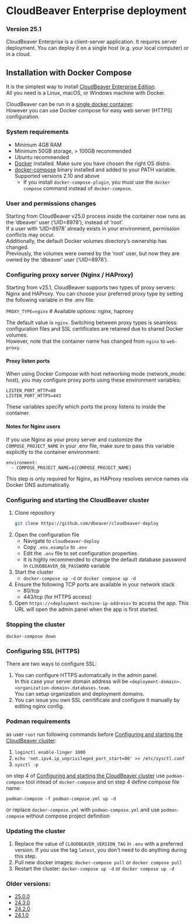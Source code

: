 # CloudBeaver Enterprise deployment

### Version 25.1

CloudBeaver Enterprise is a client-server application.
It requires server deployment. You can deploy it on a single host (e.g. your local computer) or in a cloud.

## Installation with Docker Compose

It is the simplest way to install [CloudBeaver Enterprise Edition](https://dbeaver.com/cloudbeaver-enterprise/).  
All you need is a Linux, macOS, or Windows machine with Docker.

CloudBeaver can be run in a [single docker container](https://dbeaver.com/docs/cloudbeaver/CloudBeaver-Enterprise-deployment-from-docker-image/).  
However you can use Docker compose for easy web server (HTTPS) configuration.

### System requirements
- Minimum 4GB RAM
- Minimum 50GB storage, > 100GB recommended
- Ubuntu recommended
- [Docker](https://docs.docker.com/engine/install/ubuntu/) installed. Make sure you have chosen the right OS distro.
- [docker-compose](https://docs.docker.com/compose/install/) binary installed and added to your PATH variable. Supported versions 2.10 and above
    - If you install `docker-compose-plugin`, you must use the `docker compose` command instead of `docker-compose`.

### User and permissions changes

Starting from CloudBeaver v25.0 process inside the container now runs as the ‘dbeaver’ user (‘UID=8978’), instead of ‘root’.  
If a user with ‘UID=8978’ already exists in your environment, permission conflicts may occur.  
Additionally, the default Docker volumes directory’s ownership has changed.  
Previously, the volumes were owned by the ‘root’ user, but now they are owned by the ‘dbeaver’ user (‘UID=8978’).  

### Configuring proxy server (Nginx / HAProxy)

Starting from v25.1, CloudBeaver supports two types of proxy servers: Nginx and HAProxy. You can choose your preferred proxy type by setting the following variable in the .env file:

`PROXY_TYPE=nginx` # Available options: nginx, haproxy

The default value is `nginx`. Switching between proxy types is seamless: configuration files and SSL certificates are retained due to shared Docker volumes.  
However, note that the container name has changed from `nginx` to `web-proxy`.

#### Proxy listen ports

When using Docker Compose with host networking mode (network_mode: host), you may configure proxy ports using these environment variables:
```
LISTEN_PORT_HTTP=80
LISTEN_PORT_HTTPS=443
```
These variables specify which ports the proxy listens to inside the container.

#### Notes for Nginx users

If you use Nginx as your proxy server and customize the `COMPOSE_PROJECT_NAME` in your .env file, make sure to pass this variable explicitly to the container environment:
```
environment:
  - COMPOSE_PROJECT_NAME=${COMPOSE_PROJECT_NAME}
```
This step is only required for Nginx, as HAProxy resolves service names via Docker DNS automatically.

### Configuring and starting the CloudBeaver cluster
1. Clone repository
   ```sh
   git clone https://github.com/dbeaver/cloudbeaver-deploy
   ```
2. Open the configuration file
    - Navigate to `cloudbeaver-deploy`
    - Copy `.env.example` to `.env`
    - Edit the `.env` file to set configuration properties
    - It is highly recommended to change the default database password in `CLOUDBEAVER_DB_PASSWORD` variable
3. Start the cluster
    - `docker-compose up -d` or `docker compose up -d`
4. Ensure the following TCP ports are available in your network stack
    - 80/tcp
    - 443/tcp (for HTTPS access)
5. Open `https://<deployment-machine-ip-address>` to access the app. This URL will open the admin panel when the app is first started.

### Stopping the cluster
`docker-compose down`

### Configuring SSL (HTTPS)

There are two ways to configure SSL:
1. You can configure HTTPS automatically in the admin panel.   
   In this case your server domain address will be `<deployment-domain>.<organization-domain>.databases.team`.   
   You can setup organization and deployment domains.
2. You can issue you own SSL cenrtificate and configure it manually by editing nginx config.

### Podman requirements

as user `root` run following commands before [Configuring and starting the CloudBeaver cluster](#configuring-and-starting-team-edition-cluster):
1. ```loginctl enable-linger 1000```
2. ```echo 'net.ipv4.ip_unprivileged_port_start=80' >> /etc/sysctl.conf```
3. ```sysctl -p```

on step 4 of [Configuring and starting the CloudBeaver cluster](#configuring-and-starting-team-edition-cluster) use `podman-compose` tool intead of `docker-compose` and on step 4 define compose file name:
```
podman-compose -f podman-compose.yml up -d
```
or replace `docker-compose.yml` with `podman-compose.yml` and use `podman-compose` without compose project definition

### Updating the cluster
1. Replace the value of `CLOUDBEAVER_VERSION_TAG` in `.env` with a preferred version. If you use the tag `latest`, you don't need to do anything during this step.
2. Pull new docker images: `docker-compose pull` or `docker compose pull`
3. Restart the cluster: `docker-compose up -d` or `docker compose up -d`

### Older versions:
- [25.0.0](https://github.com/dbeaver/cloudbeaver-deploy/tree/25.0.0)
- [24.3.0](https://github.com/dbeaver/cloudbeaver-deploy/tree/24.3.0)
- [24.2.0](https://github.com/dbeaver/cloudbeaver-deploy/tree/24.2.0)
- [24.1.0](https://github.com/dbeaver/cloudbeaver-deploy/tree/24.1.0)